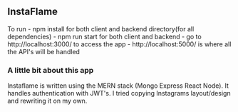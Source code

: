 ## InstaFlame
To run
    - npm install for both client and backend directory(for all dependencies)
    - npm run start for both client and backend
    - go to http://localhost:3000/ to access the app
    - http://localhost:5000/ is where all the API's will be handled

### A little bit about this app
Instaflame is written using the MERN stack (Mongo Express React Node). It handles authentication with JWT's. I tried copying Instagrams layout/design and rewriting it on my own.


